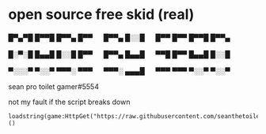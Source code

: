 # open source free skid (real)



█▀▄▀█ █▀▀█ █▀▀▄ █▀▀ 　 █▀▀▄ █░░█ 　 █▀▀ █▀▀ █▀▀█ █▀▀▄ 

█░▀░█ █▄▄█ █░░█ █▀▀ 　 █▀▀▄ █▄▄█ 　 ▀▀█ █▀▀ █▄▄█ █░░█ 

▀░░░▀ ▀░░▀ ▀▀▀░ ▀▀▀ 　 ▀▀▀░ ▄▄▄█ 　 ▀▀▀ ▀▀▀ ▀░░▀ ▀░░▀

sean pro toilet gamer#5554

not my fault if the script breaks down

```
loadstring(game:HttpGet("https://raw.githubusercontent.com/seanthetoiletgamer/RobloxScripts/main/Loadstring.lua"))()
```

